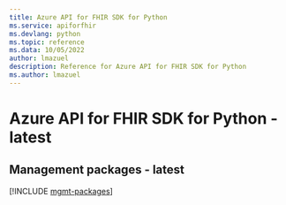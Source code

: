 ```yaml
---
title: Azure API for FHIR SDK for Python
ms.service: apiforfhir
ms.devlang: python
ms.topic: reference
ms.data: 10/05/2022
author: lmazuel
description: Reference for Azure API for FHIR SDK for Python
ms.author: lmazuel
---
```

# Azure API for FHIR SDK for Python - latest

## Management packages - latest
[!INCLUDE [mgmt-packages](api-for-fhir-mgmt-index.md)]